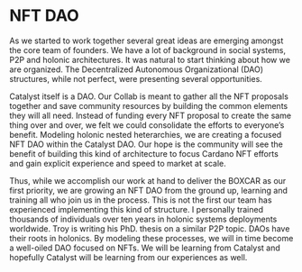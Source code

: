 # NFT DAO

As we started to work together several great ideas are emerging amongst the core team of founders. We have a lot of background in social systems, P2P and holonic architectures. It was natural to start thinking about how we are organized. The Decentralized Autonomous Organizational \(DAO\) structures, while not perfect, were presenting several opportunities.

Catalyst itself is a DAO. Our Collab is meant to gather all the NFT proposals together and save community resources by building the common elements they will all need. Instead of funding every NFT proposal to create the same thing over and over, we felt we could consolidate the efforts to everyone’s benefit. Modeling holonic nested heterarchies, we are creating a focused NFT DAO within the Catalyst DAO. Our hope is the community will see the benefit of building this kind of architecture to focus Cardano NFT efforts and gain explicit experience and speed to market at scale.

Thus, while we accomplish our work at hand to deliver the BOXCAR as our first priority, we are growing an NFT DAO from the ground up, learning and training all who join us in the process. This is not the first our team has experienced implementing this kind of structure. I personally trained thousands of individuals over ten years in holonic systems deployments worldwide. Troy is writing his PhD. thesis on a similar P2P topic. DAOs have their roots in holonics. By modeling these processes, we will in time become a well-oiled DAO focused on NFTs. We will be learning from Catalyst and hopefully Catalyst will be learning from our experiences as well.

